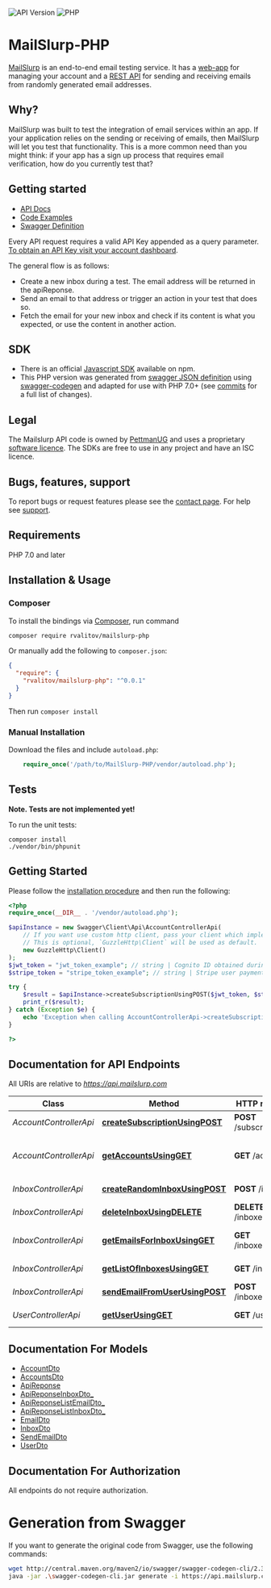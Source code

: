 ![API Version](https://img.shields.io/badge/API-v0.0.1-green.svg?style=flat) ![PHP](https://img.shields.io/badge/PHP-7.0--7.2-green.svg?style=flat)

# MailSlurp-PHP
[MailSlurp](https://www.mailslurp.com) is an end-to-end email testing service. It has a [web-app](https://www.mailslurp.com/dashboard) for managing your account and a [REST API](https://api.mailslurp.com) for sending and receiving emails from randomly generated email addresses.  

## Why? 
MailSlurp was built to test the integration of email services within an app. If your application relies on the sending or receiving of emails, then MailSlurp will let you test that functionality. This is a more common need than you might think: if your app has a sign up process that requires email verification, how do you currently test that?  

## Getting started
 - [API Docs](https://www.mailslurp.com/documentation) 
 - [Code Examples](https://www.mailslurp.com/documentation/examples) 
 - [Swagger Definition](https://api.mailslurp.com/v2/api-docs)  
 
Every API request requires a valid API Key appended as a query parameter. [To obtain an API Key visit your account dashboard](https://www.mailslurp.com/dashboard). 

The general flow is as follows:

- Create a new inbox during a test. The email address will be returned in the apiReponse.
- Send an email to that address or trigger an action in your test that does so.
- Fetch the email for your new inbox and check if its content is what you expected, or use the content in another action.
 
## SDK
- There is an official [Javascript SDK](https://www.npmjs.com/package/mailslurp-client) available on npm. 
- This PHP version was generated from [swagger JSON definition](https://api.mailslurp.com/v2/api-docs) using [swagger-codegen](https://github.com/swagger-api/swagger-codegen) and adapted for use with PHP 7.0+ (see [commits](https://github.com/rvalitov/mailslurp-php/commits/master) for a full list of changes). 

## Legal
The Mailslurp API code is owned by [PettmanUG](http://pettmanug.site) and uses a proprietary [software licence](http://www.binpress.com/license/view/l/c8376a01eca7465027a978d3fde5a1e2). The SDKs are free to use in any project and have an ISC licence.

## Bugs, features, support 
To report bugs or request features please see the [contact page](https://www.mailslurp.com/contact). For help see [support](https://www.mailslurp.com/support).

## Requirements

PHP 7.0 and later

## Installation & Usage
### Composer

To install the bindings via [Composer](http://getcomposer.org/), run command

```bash
composer require rvalitov/mailslurp-php
``` 

Or manually add the following to `composer.json`:

```json
{
  "require": {
    "rvalitov/mailslurp-php": "^0.0.1"
  }
}
```

Then run `composer install`

### Manual Installation

Download the files and include `autoload.php`:

```php
    require_once('/path/to/MailSlurp-PHP/vendor/autoload.php');
```

## Tests
**Note. Tests are not implemented yet!**

To run the unit tests:

```
composer install
./vendor/bin/phpunit
```

## Getting Started

Please follow the [installation procedure](#installation--usage) and then run the following:

```php
<?php
require_once(__DIR__ . '/vendor/autoload.php');

$apiInstance = new Swagger\Client\Api\AccountControllerApi(
    // If you want use custom http client, pass your client which implements `GuzzleHttp\ClientInterface`.
    // This is optional, `GuzzleHttp\Client` will be used as default.
    new GuzzleHttp\Client()
);
$jwt_token = "jwt_token_example"; // string | Cognito ID obtained during login
$stripe_token = "stripe_token_example"; // string | Stripe user payment confirmation token

try {
    $result = $apiInstance->createSubscriptionUsingPOST($jwt_token, $stripe_token);
    print_r($result);
} catch (Exception $e) {
    echo 'Exception when calling AccountControllerApi->createSubscriptionUsingPOST: ', $e->getMessage(), PHP_EOL;
}

?>
```

## Documentation for API Endpoints

All URIs are relative to *https://api.mailslurp.com*

Class | Method | HTTP request | Description
------------ | ------------- | ------------- | -------------
*AccountControllerApi* | [**createSubscriptionUsingPOST**](docs/Api/AccountControllerApi.md#createsubscriptionusingpost) | **POST** /subscription | Upgrade a user to paid
*AccountControllerApi* | [**getAccountsUsingGET**](docs/Api/AccountControllerApi.md#getaccountsusingget) | **GET** /accounts | List available account types
*InboxControllerApi* | [**createRandomInboxUsingPOST**](docs/Api/InboxControllerApi.md#createrandominboxusingpost) | **POST** /inboxes | Create an inbox
*InboxControllerApi* | [**deleteInboxUsingDELETE**](docs/Api/InboxControllerApi.md#deleteinboxusingdelete) | **DELETE** /inboxes/{uuid} | Delete an inbox
*InboxControllerApi* | [**getEmailsForInboxUsingGET**](docs/Api/InboxControllerApi.md#getemailsforinboxusingget) | **GET** /inboxes/{uuid} | Fetch emails for a given inbox
*InboxControllerApi* | [**getListOfInboxesUsingGET**](docs/Api/InboxControllerApi.md#getlistofinboxesusingget) | **GET** /inboxes | List your inboxes
*InboxControllerApi* | [**sendEmailFromUserUsingPOST**](docs/Api/InboxControllerApi.md#sendemailfromuserusingpost) | **POST** /inboxes/{uuid} | Send an email
*UserControllerApi* | [**getUserUsingGET**](docs/Api/UserControllerApi.md#getuserusingget) | **GET** /user | Fetch a user


## Documentation For Models

 - [AccountDto](docs/Model/AccountDto.md)
 - [AccountsDto](docs/Model/AccountsDto.md)
 - [ApiReponse](docs/Model/ApiReponse.md)
 - [ApiReponseInboxDto_](docs/Model/ApiReponseInboxDto_.md)
 - [ApiReponseListEmailDto_](docs/Model/ApiReponseListEmailDto_.md)
 - [ApiReponseListInboxDto_](docs/Model/ApiReponseListInboxDto_.md)
 - [EmailDto](docs/Model/EmailDto.md)
 - [InboxDto](docs/Model/InboxDto.md)
 - [SendEmailDto](docs/Model/SendEmailDto.md)
 - [UserDto](docs/Model/UserDto.md)


## Documentation For Authorization

 All endpoints do not require authorization.


# Generation from Swagger
If you want to generate the original code from Swagger, use the following commands:

```bash
wget http://central.maven.org/maven2/io/swagger/swagger-codegen-cli/2.3.1/swagger-codegen-cli-2.3.1.jar -O swagger-codegen-cli.jar
java -jar .\swagger-codegen-cli.jar generate -i https://api.mailslurp.com/v2/api-docs -l php -o ./out
```

